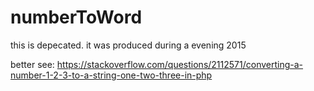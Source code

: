 # numberToWord

this is depecated.
it was produced during a evening 2015

better see: https://stackoverflow.com/questions/2112571/converting-a-number-1-2-3-to-a-string-one-two-three-in-php
